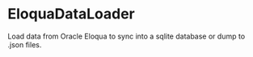 # EloquaDataLoader
Load data from Oracle Eloqua to sync into a sqlite database or dump to .json files.
